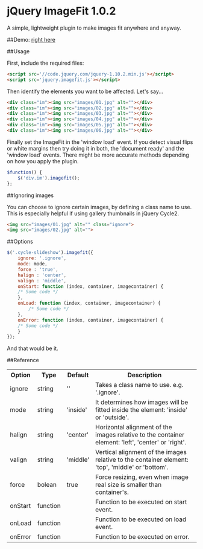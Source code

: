jQuery ImageFit 1.0.2
=====================

A simple, lightweight plugin to make images fit anywhere and anyway.

##Demo: [right here](http://periplox.github.io/jquery.imagefit/)

##Usage

First, include the required files:
``` html
<script src='//code.jquery.com/jquery-1.10.2.min.js'></script>
<script src='jquery.imagefit.js'></script>
```

Then identify the elements you want to be affected. Let's say...
``` html
<div class="im"><img src="images/01.jpg" alt=""></div>
<div class="im"><img src="images/02.jpg" alt=""></div>
<div class="im"><img src="images/03.jpg" alt=""></div>
<div class="im"><img src="images/04.jpg" alt=""></div>
<div class="im"><img src="images/05.jpg" alt=""></div>
<div class="im"><img src="images/06.jpg" alt=""></div>
```

Finally set the ImageFit in the 'window load' event. If you detect visual flips or white margins then try doing it in both, the 'document ready' and the 'window load' events. There might be more accurate methods depending on how you apply the plugin.
``` javascript
$function() {
	$('div.im').imagefit();
};
```

##Ignoring images

You can choose to ignore certain images, by defining a class name to use. This is especially helpful if using gallery thumbnails in jQuery Cycle2.
``` html
<img src="images/01.jpg" alt="" class="ignore">
<img src="images/02.jpg" alt="">
```
##Options

``` javascript
$('.cycle-slideshow').imagefit({
    ignore: '.ignore',
    mode: mode,
    force : 'true',
    halign : 'center',
    valign : 'middle',
    onStart: function (index, container, imagecontainer) {
	/* Some code */
    },
    onLoad: function (index, container, imagecontainer) {
    	/* Some code */
    },
    onError: function (index, container, imagecontainer) {
	/* Some code */
    }
});
```

And that would be it.

##Reference

<table>

 <tr>
    <th>Option</th>
    <th>Type</th>
    <th>Default</th>
    <th>Description</th>
 </tr>

<tr>
    <td>ignore</td>
    <td>string</td>
    <td>''</td>
    <td>Takes a class name to use. e.g. '.ignore'.</td>
 </tr>

 <tr>
    <td>mode</td>
    <td>string</td>
    <td>'inside'</td>
    <td>It determines how images will be fitted inside the element: 'inside' or 'outside'.</td>
 </tr>
  
 <tr>
    <td>halign</td>
    <td>string</td>
    <td>'center'</td>
    <td>Horizontal alignment of the images relative to the container element: 'left', 'center' or 'right'.</td>
 </tr>
 
 <tr>
    <td>valign</td>
    <td>string</td>
    <td>'middle'</td>
    <td>Vertical alignment of the images relative to the container element: 'top', 'middle' or 'bottom'.</td>
 </tr>

 <tr>
    <td>force</td>
    <td>bolean</td>
    <td>true</td>
    <td>Force resizing, even when image real size is smaller than container's.</td>
 </tr>
 
 <tr>
    <td>onStart</td>
    <td>function</td>
    <td></td>
    <td>Function to be executed on start event.</td>
 </tr>

 <tr>
    <td>onLoad</td>
    <td>function</td>
    <td></td>
    <td>Function to be executed on load event.</td>
 </tr>

 <tr>
    <td>onError</td>
    <td>function</td>
    <td></td>
    <td>Function to be executed on error.</td>
 </tr>

</table>
